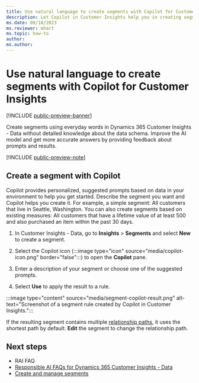 ```yaml
---
title: Use natural language to create segments with Copilot for Customer Insights
description: Let Copilot in Customer Insights help you in creating segments based on data in your environment.
ms.date: 09/18/2023
ms.reviewer: mhart
ms.topic: how-to
author: 
ms.author: 
---
```


# Use natural language to create segments with Copilot for Customer Insights

[!INCLUDE [public-preview-banner](includes/public-preview-banner.md)]

Create segments using everyday words in Dynamics 365 Customer Insights - Data without detailed knowledge about the data schema. Improve the AI model and get more accurate answers by providing feedback about prompts and results.

[!INCLUDE [public-preview-note](includes/public-preview-note.md)]

## Create a segment with Copilot

Copilot provides personalized, suggested prompts based on data in your environment to help you get started. Describe the segment you want and Copilot helps you create it. For example, a simple segment: All customers that live in Seattle, Washington. You can also create segments based on existing measures: All customers that have a lifetime value of at least 500 and also purchased an item within the past 30 days.

1. In Customer Insights - Data, go to **Insights** > **Segments** and select **New** to create a segment.

1. Select the Copilot icon (:::image type="icon" source="media/copilot-icon.png" border="false":::) to open the **Copilot** pane.

1. Enter a description of your segment or choose one of the suggested prompts.

1. Select **Use** to apply the result to a rule.

:::image type="content" source="media/segment-copilot-result.png" alt-text="Screenshot of a segment rule created by Copilot in Customer Insights.":::

If the resulting segment contains multiple [relationship paths](relationships.md), it uses the shortest path by default. **Edit** the segment to change the relationship path.  

## Next steps

- RAI FAQ
- [Responsible AI FAQs for Dynamics 365 Customer Insights - Data](responsible-ai-overview.md)
- [Create and manage segments](segments.md)